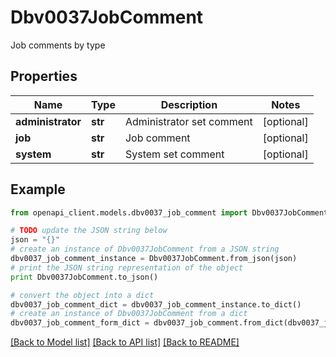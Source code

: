 # Dbv0037JobComment

Job comments by type

## Properties
Name | Type | Description | Notes
------------ | ------------- | ------------- | -------------
**administrator** | **str** | Administrator set comment | [optional] 
**job** | **str** | Job comment | [optional] 
**system** | **str** | System set comment | [optional] 

## Example

```python
from openapi_client.models.dbv0037_job_comment import Dbv0037JobComment

# TODO update the JSON string below
json = "{}"
# create an instance of Dbv0037JobComment from a JSON string
dbv0037_job_comment_instance = Dbv0037JobComment.from_json(json)
# print the JSON string representation of the object
print Dbv0037JobComment.to_json()

# convert the object into a dict
dbv0037_job_comment_dict = dbv0037_job_comment_instance.to_dict()
# create an instance of Dbv0037JobComment from a dict
dbv0037_job_comment_form_dict = dbv0037_job_comment.from_dict(dbv0037_job_comment_dict)
```
[[Back to Model list]](../README.md#documentation-for-models) [[Back to API list]](../README.md#documentation-for-api-endpoints) [[Back to README]](../README.md)


